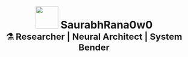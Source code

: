 <h1 align="center">
  <img src="https://github.com/SaurabhRana0w0/SaurabhRana0w0/A2.gif" width="60" />
  SaurabhRana0w0  
  <br>
  <sub>⚗️ Researcher | Neural Architect | System Bender</sub>
</h1>
